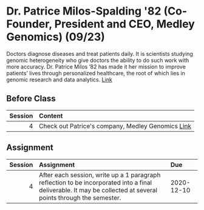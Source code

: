 Dr. Patrice Milos-Spalding '82 (Co-Founder, President and CEO, Medley Genomics) (09/23)
============================

Doctors diagnose diseases and treat patients daily. It is scientists studying genomic heterogeneity who give doctors the ability to do such work with more accuracy. Dr. Patrice Milos ’82 has made it her mission to improve patients’ lives through personalized healthcare, the root of which lies in genomic research and data analytics. [Link](../../sessions/session4)

## Before Class

|   Session | Content                                                                         |
|----------:|:--------------------------------------------------------------------------------|
|         4 | Check out Patrice's company, Medley Genomics [Link](http://medleygenomics.com/) |


## Assignment

|   Session | Assignment                                                                                                                                                     | Due        |
|----------:|:---------------------------------------------------------------------------------------------------------------------------------------------------------------|:-----------|
|         4 | After each session, write up a 1 paragraph reflection to be incorporated into a final deliverable. It may be collected at several points through the semester. | 2020-12-10 |

